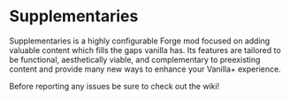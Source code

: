 # Supplementaries

Supplementaries is a highly configurable Forge mod focused on adding valuable content which fills the gaps vanilla has. Its features are tailored to be functional, aesthetically viable, and complementary to preexisting content and provide many new ways to enhance your Vanilla+ experience.

Before reporting any issues be sure to check out the wiki!
